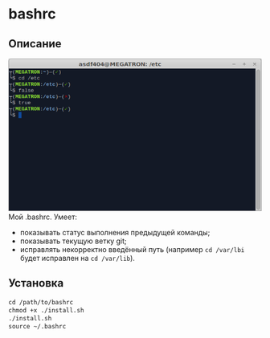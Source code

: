 bashrc
======
Описание
--------
![.bashrc](./bashrc.png ".bashrc")
Мой .bashrc. Умеет:
* показывать статус выполнения предыдущей команды;
* показывать текущую ветку git;
* исправлять некорректно введённый путь (например `cd /var/lbi` будет исправлен на `cd /var/lib`).

Установка
---------
```
cd /path/to/bashrc
chmod +x ./install.sh
./install.sh
source ~/.bashrc
```